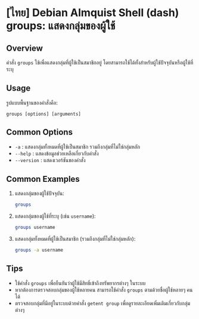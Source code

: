 # [ไทย] Debian Almquist Shell (dash) groups: แสดงกลุ่มของผู้ใช้

## Overview
คำสั่ง `groups` ใช้เพื่อแสดงกลุ่มที่ผู้ใช้เป็นสมาชิกอยู่ โดยสามารถใช้ได้ทั้งสำหรับผู้ใช้ปัจจุบันหรือผู้ใช้ที่ระบุ

## Usage
รูปแบบพื้นฐานของคำสั่งคือ:
```
groups [options] [arguments]
```

## Common Options
- `-a` : แสดงกลุ่มทั้งหมดที่ผู้ใช้เป็นสมาชิก รวมถึงกลุ่มที่ไม่ใช่กลุ่มหลัก
- `--help` : แสดงข้อมูลช่วยเหลือเกี่ยวกับคำสั่ง
- `--version` : แสดงเวอร์ชันของคำสั่ง

## Common Examples
1. แสดงกลุ่มของผู้ใช้ปัจจุบัน:
   ```sh
   groups
   ```

2. แสดงกลุ่มของผู้ใช้ที่ระบุ (เช่น `username`):
   ```sh
   groups username
   ```

3. แสดงกลุ่มทั้งหมดที่ผู้ใช้เป็นสมาชิก (รวมถึงกลุ่มที่ไม่ใช่กลุ่มหลัก):
   ```sh
   groups -a username
   ```

## Tips
- ใช้คำสั่ง `groups` เพื่อยืนยันว่าผู้ใช้มีสิทธิ์เข้าถึงทรัพยากรต่างๆ ในระบบ
- หากต้องการตรวจสอบกลุ่มของผู้ใช้หลายคน สามารถใช้คำสั่ง `groups` ตามด้วยชื่อผู้ใช้หลายๆ คนได้
- ตรวจสอบกลุ่มที่มีอยู่ในระบบด้วยคำสั่ง `getent group` เพื่อดูรายละเอียดเพิ่มเติมเกี่ยวกับกลุ่มต่างๆ
